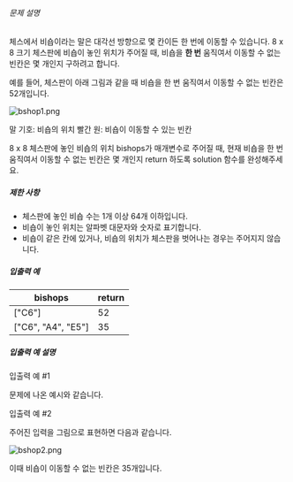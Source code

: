 ###### 문제 설명

체스에서 비숍이라는 말은 대각선 방향으로 몇 칸이든 한 번에 이동할 수 있습니다. 8 x 8 크기 체스판에 비숍이 놓인 위치가 주어질 때, 비숍을 **한 번** 움직여서 이동할 수 없는 빈칸은 몇 개인지 구하려고 합니다.

예를 들어, 체스판이 아래 그림과 같을 때 비숍을 한 번 움직여서 이동할 수 없는 빈칸은 52개입니다.

![bshop1.png](https://grepp-programmers.s3.ap-northeast-2.amazonaws.com/files/production/ecf898ee-d345-45f1-81f5-0c616c052701/bshop1.png)

말 기호: 비숍의 위치
빨간 원: 비숍이 이동할 수 있는 빈칸

8 x 8 체스판에 놓인 비숍의 위치 bishops가 매개변수로 주어질 때, 현재 비숍을 한 번 움직여서 이동할 수 없는 빈칸은 몇 개인지 return 하도록 solution 함수를 완성해주세요.

##### 제한 사항

- 체스판에 놓인 비숍 수는 1개 이상 64개 이하입니다.
- 비숍이 놓인 위치는 알파벳 대문자와 숫자로 표기합니다.
- 비숍이 같은 칸에 있거나, 비숍의 위치가 체스판을 벗어나는 경우는 주어지지 않습니다.

##### 입출력 예

| bishops            | return |
| ------------------ | ------ |
| ["C6"]             | 52     |
| ["C6", "A4", "E5"] | 35     |

##### 입출력 예 설명

입출력 예 #1

문제에 나온 예시와 같습니다.

입출력 예 #2

주어진 입력을 그림으로 표현하면 다음과 같습니다.

![bshop2.png](https://grepp-programmers.s3.ap-northeast-2.amazonaws.com/files/production/f65cdece-ec4d-4508-bd6d-2d746039ad43/bshop2.png)

이때 비숍이 이동할 수 없는 빈칸은 35개입니다.
